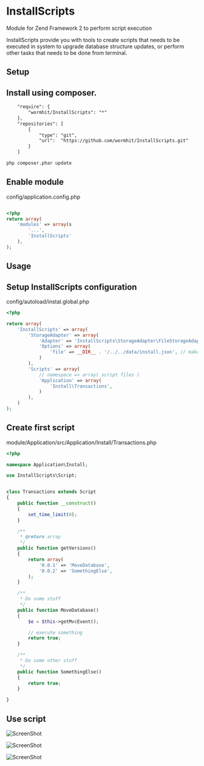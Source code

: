 InstallScripts
==============

Module for Zend Framework 2 to perform script execution

InstallScripts provide you with tools to create scripts that needs to be executed in system
to upgrade database structure updates, or perform other tasks that needs to be done from terminal.


Setup
-----

Install using composer.
---

``` xml
    "require": {
        "wormhit/InstallScripts": "*"
    },
    "repositories": [
        {
            "type": "git",
            "url":  "https://github.com/wormhit/InstallScripts.git"
        }
    ]
```

```sh
php composer.phar update
```


Enable module
---

config/application.config.php
``` php

<?php
return array(
    'modules' => array(s
        '...',
        'InstallScripts'
    ),
);

```


Usage
-----

Setup InstallScripts configuration
---

config/autoload/instal.global.php
``` php
<?php

return array(
    'InstallScripts' => array(
        'StorageAdapter' => array(
            'Adapter' => 'InstallScripts\StorageAdapter\FileStorageAdapter',
            'Options' => array(
                'file' => __DIR__ . '/../../data/install.json', // make sure directory is writable
            )
        ),
        'Scripts' => array(
            // namespace => array( script files )
            'Application' => array(
                'Install\Transactions',
            )
        ),
    )
);

```


Create first script
---

module/Application/src/Application/Install/Transactions.php
``` php
<?php

namespace Application\Install;

use InstallScripts\Script;


class Transactions extends Script
{
    public function __construct()
    {
        set_time_limit(0);
    }

    /**
     * @return array
     */
    public function getVersions()
    {
        return array(
            '0.0.1' => 'MoveDatabase',
            '0.0.2' => 'SomethingElse',
        );
    }

    /**
     * Do some stuff
     */
    public function MoveDatabase()
    {
        $e = $this->getMvcEvent();

        // execute something
        return true;
    }

    /**
     * Do some other stuff
     */
    public function SomethingElse()
    {
        return true;
    }

}

```


Use script
---

![ScreenShot](http://i.imgur.com/aNJcMK5.png)

![ScreenShot](http://i.imgur.com/m6M6r3m.png)

![ScreenShot](http://i.imgur.com/v2LnocW.png)
